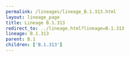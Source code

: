 ```yaml
---
permalink: /lineages/lineage_B.1.313.html
layout: lineage_page
title: Lineage B.1.313
redirect_to: ../lineage.html?lineage=B.1.313
lineage: B.1.313
parent: B.1
children: ['B.1.313']
---
```

